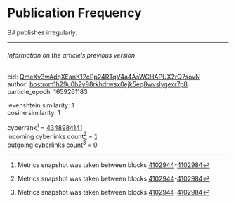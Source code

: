# Publication Frequency

BJ publishes irregularly.

---

###### Information on the article’s previous version  

cid: [QmeXv3wAdqXEanK12cPp24RTqV4a4AsWCHAPUX2rQ7sovN](https://cyb.ai/ipfs/QmeXv3wAdqXEanK12cPp24RTqV4a4AsWCHAPUX2rQ7sovN)  
author: [bostrom1h29u0h2y98rkhdrwsx0ejk5eq8wvslygexr7p8](https://cyb.ai/network/bostrom/contract/bostrom1h29u0h2y98rkhdrwsx0ejk5eq8wvslygexr7p8)  
particle_epoch: 1659261183  

levenshtein similarity: 1  
cosine similarity: 1  

cyberrank[^1] = [4348984141](https://lcd.bostrom.cybernode.ai/cyber/rank/v1beta1/rank/rank/QmeXv3wAdqXEanK12cPp24RTqV4a4AsWCHAPUX2rQ7sovN)  
incoming cyberlinks count[^1] = [1](https://lcd.bostrom.cybernode.ai/cyber/rank/v1beta1/rank/backlinks/QmeXv3wAdqXEanK12cPp24RTqV4a4AsWCHAPUX2rQ7sovN?pagination.page=0&pagination.per_page=1000)  
outgoing cyberlinks count[^1] = [0](https://lcd.bostrom.cybernode.ai/cyber/rank/v1beta1/rank/search/QmeXv3wAdqXEanK12cPp24RTqV4a4AsWCHAPUX2rQ7sovN??pagination.page=0&pagination.per_page=1000)  

[^1]: Metrics snapshot was taken between blocks [4102944](https://cyb.ai/network/bostrom/block/4102944)-[4102984](https://cyb.ai/network/bostrom/block/4102984)

